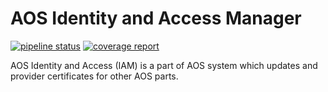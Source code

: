 
# AOS Identity and Access Manager

[![pipeline status](https://gitpct.epam.com/epmd-aepr/aos_iamanager/badges/master/pipeline.svg)](https://gitpct.epam.com/epmd-aepr/aos_iamanager/commits/master)
[![coverage report](https://gitpct.epam.com/epmd-aepr/aos_iamanager/badges/master/coverage.svg)](https://gitpct.epam.com/epmd-aepr/aos_iamanager/commits/master)

AOS Identity and Access (IAM) is a part of AOS system which updates and provider certificates for other AOS parts.
